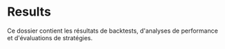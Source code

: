 # Results

Ce dossier contient les résultats de backtests, d'analyses de performance et d'évaluations de stratégies. 